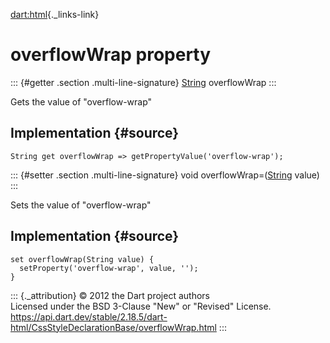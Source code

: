[dart:html](../../dart-html/dart-html-library){._links-link}

overflowWrap property
=====================

::: {#getter .section .multi-line-signature}
[String](../../dart-core/string-class) overflowWrap
:::

Gets the value of \"overflow-wrap\"

Implementation {#source}
--------------

``` {.language-dart data-language="dart"}
String get overflowWrap => getPropertyValue('overflow-wrap');
```

::: {#setter .section .multi-line-signature}
void overflowWrap=([String](../../dart-core/string-class) value)
:::

Sets the value of \"overflow-wrap\"

Implementation {#source}
--------------

``` {.language-dart data-language="dart"}
set overflowWrap(String value) {
  setProperty('overflow-wrap', value, '');
}
```

::: {._attribution}
© 2012 the Dart project authors\
Licensed under the BSD 3-Clause \"New\" or \"Revised\" License.\
<https://api.dart.dev/stable/2.18.5/dart-html/CssStyleDeclarationBase/overflowWrap.html>
:::
